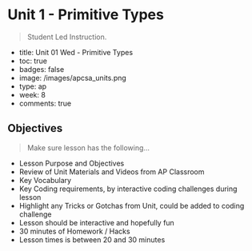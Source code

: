 # Unit 1 - Primitive Types

> Student Led Instruction.

- title: Unit 01 Wed - Primitive Types
- toc: true
- badges: false
- image: /images/apcsa_units.png
- type: ap
- week: 8
- comments: true

## Objectives

> Make sure lesson has the following...

- Lesson Purpose and Objectives
- Review of Unit Materials and Videos from AP Classroom
- Key Vocabulary
- Key Coding requirements, by interactive coding challenges during lesson
- Highlight any Tricks or Gotchas from Unit, could be added to coding challenge
- Lesson should be interactive and hopefully fun
- 30 minutes of Homework / Hacks
- Lesson times is between 20 and 30 minutes
